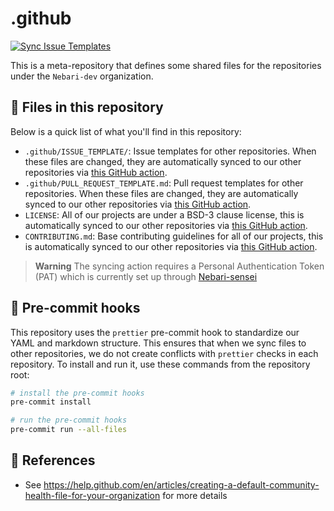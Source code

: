 # .github

[![Sync Issue Templates](https://github.com/nebari-dev/.github/actions/workflows/sync-issue-templates.yaml/badge.svg)](https://github.com/nebari-dev/.github/actions/workflows/sync-issue-templates.yaml)

This is a meta-repository that defines some shared files for the repositories under the `Nebari-dev` organization.

## :file_folder: Files in this repository

Below is a quick list of what you'll find in this repository:

- `.github/ISSUE_TEMPLATE/`: Issue templates for other repositories. When these files are changed, they are automatically synced to our other repositories via [this GitHub action](.github/workflows/sync-issue-templates.yaml).
- `.github/PULL_REQUEST_TEMPLATE.md`: Pull request templates for other repositories. When these files are changed, they are automatically synced to our other repositories via [this GitHub action](.github/workflows/sync-pull-request-templates.yaml).
- `LICENSE`: All of our projects are under a BSD-3 clause license, this is automatically synced to our other repositories via [this GitHub action](.github/workflows/sync-pull-request-templates.yaml).
- `CONTRIBUTING.md`: Base contributing guidelines for all of our projects, this is automatically synced to our other repositories via [this GitHub action](.github/workflows/sync-pull-request-templates.yaml).

> **Warning**
> The syncing action requires a Personal Authentication Token (PAT) which is currently set up through [Nebari-sensei](https://github.com/nebari-sensei)

## :broom: Pre-commit hooks

This repository uses the `prettier` pre-commit hook to standardize our YAML and markdown structure.
This ensures that when we sync files to other repositories, we do not create conflicts with `prettier` checks in each repository.
To install and run it, use these commands from the repository root:

```bash
# install the pre-commit hooks
pre-commit install

# run the pre-commit hooks
pre-commit run --all-files
```

## :link: References

- See <https://help.github.com/en/articles/creating-a-default-community-health-file-for-your-organization> for more details
